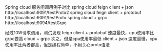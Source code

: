 Spring cloud 服务间调用例子对比
spring cloud feign client + json   http://localhost:9091/testProto2
spring cloud feign client + protobuf http://localhost:9091/testProto
spring cloud + grpc http://localhost:9094/testGrpc

经过10W请求调用，测试发现
feign client + protobuf 速度最快，cpu使用率比grpc要高
cloud + grpc 次之，但是cpu使用率最低
client + json 速度最慢，cpu使用率比两者都高，但是编程简单，不用关心proto语法